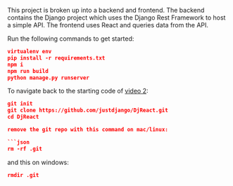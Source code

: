 
This project is broken up into a backend and frontend. The backend contains the Django project which uses the Django Rest Framework to host a simple API. The frontend uses React and queries data from the API.

Run the following commands to get started:

```json
virtualenv env
pip install -r requirements.txt
npm i
npm run build
python manage.py runserver
```

To navigate back to the starting code of [video 2](https://www.youtube.com/watch?v=w-QJiQwlZzU&t=4s):

```json
git init
git clone https://github.com/justdjango/DjReact.git
cd DjReact

remove the git repo with this command on mac/linux:

```json
rm -rf .git
```

and this on windows:

```json
rmdir .git
```
